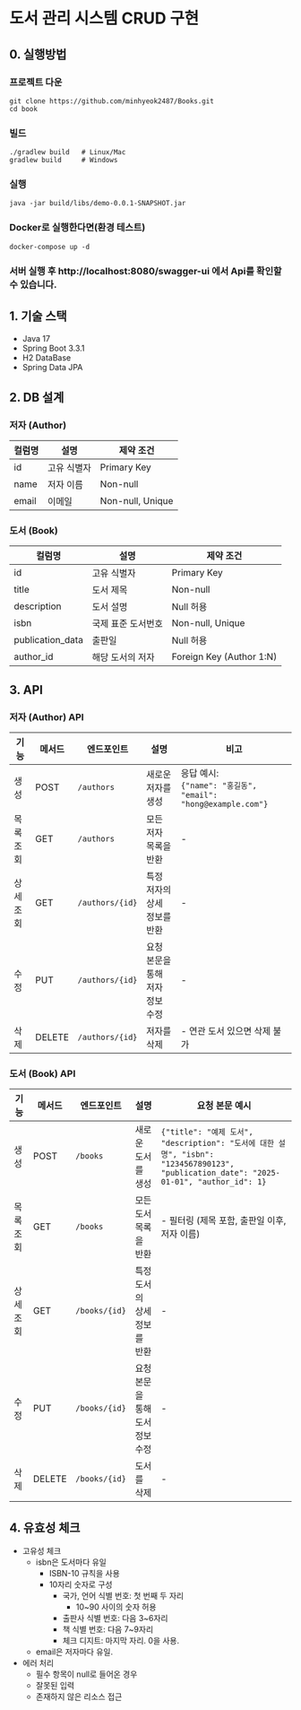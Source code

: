 # 도서 관리 시스템 CRUD 구현

## 0. 실행방법
### 프로젝트 다운
```shell
git clone https://github.com/minhyeok2487/Books.git
cd book
```

### 빌드
```shell
./gradlew build   # Linux/Mac
gradlew build     # Windows
```

### 실행
```shell
java -jar build/libs/demo-0.0.1-SNAPSHOT.jar
```

### Docker로 실행한다면(환경 테스트)
```shell
docker-compose up -d
```

### 서버 실행 후 http://localhost:8080/swagger-ui 에서 Api를 확인할 수 있습니다.

## 1. 기술 스택

- Java 17
- Spring Boot 3.3.1
- H2 DataBase
- Spring Data JPA

## 2. DB 설계

### 저자 (Author)

| 컬럼명   | 설명     | 제약 조건            |
|-------|--------|------------------|
| id    | 고유 식별자 | Primary Key      |
| name  | 저자 이름  | Non-null         |
| email | 이메일    | Non-null, Unique |

### 도서 (Book)

| 컬럼명              | 설명         | 제약 조건                    |
|------------------|------------|--------------------------|
| id               | 고유 식별자     | Primary Key              |
| title            | 도서 제목      | Non-null                 |
| description      | 도서 설명      | Null 허용                  |
| isbn             | 국제 표준 도서번호 | Non-null, Unique         |
| publication_data | 출판일        | Null 허용                  |
| author_id        | 해당 도서의 저자  | Foreign Key (Author 1:N) |

## 3. API

### 저자 (Author) API

| 기능    | 메서드    | 엔드포인트           | 설명                 | 비고                                                         |
|-------|--------|-----------------|--------------------|------------------------------------------------------------|
| 생성    | POST   | `/authors`      | 새로운 저자를 생성         | 응답 예시: <br/>`{"name": "홍길동", "email": "hong@example.com"}` |
| 목록 조회 | GET    | `/authors`      | 모든 저자 목록을 반환       | -                                                          |
| 상세 조회 | GET    | `/authors/{id}` | 특정 저자의 상세 정보를 반환   | -                                                          |
| 수정    | PUT    | `/authors/{id}` | 요청 본문을 통해 저자 정보 수정 | -                                                          |
| 삭제    | DELETE | `/authors/{id}` | 저자를 삭제             | - 연관 도서 있으면 삭제 불가                                          |

### 도서 (Book) API

| 기능    | 메서드    | 엔드포인트         | 설명                 | 요청 본문 예시                                                                                                                    |
|-------|--------|---------------|--------------------|-----------------------------------------------------------------------------------------------------------------------------|
| 생성    | POST   | `/books`      | 새로운 도서를 생성         | `{"title": "예제 도서", "description": "도서에 대한 설명", "isbn": "1234567890123", "publication_date": "2025-01-01", "author_id": 1}` |
| 목록 조회 | GET    | `/books`      | 모든 도서 목록을 반환       | - 필터링 (제목 포함, 출판일 이후, 저자 이름)                                                                                                |
| 상세 조회 | GET    | `/books/{id}` | 특정 도서의 상세 정보를 반환   | -                                                                                                                           |
| 수정    | PUT    | `/books/{id}` | 요청 본문을 통해 도서 정보 수정 | -                                                                                                                           |
| 삭제    | DELETE | `/books/{id}` | 도서를 삭제             | -                                                                                                                           |

## 4. 유효성 체크

- 고유성 체크
    - isbn은 도서마다 유일
        - ISBN-10 규칙을 사용
        - 10자리 숫자로 구성
            - 국가, 언어 식별 번호: 첫 번째 두 자리
                - 10~90 사이의 숫자 허용
            - 출판사 식별 번호: 다음 3~6자리
            - 책 식별 번호: 다음 7~9자리
            - 체크 디지트: 마지막 자리. 0을 사용.
    - email은 저자마다 유일.
- 에러 처리
    - 필수 항목이 null로 들어온 경우
    - 잘못된 입력
    - 존재하지 않은 리소스 접근